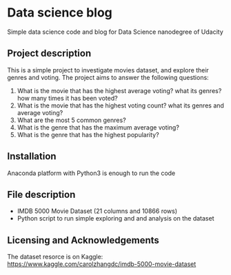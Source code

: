 # Data science blog
Simple data science code and blog for Data Science nanodegree of Udacity

## Project description
This is a simple project to investigate movies dataset, and explore their genres and voting. The project aims to answer the following questions:
1. What is the movie that has the highest average voting? what its genres? how many times it has been voted?
2. What is the movie that has the highest voting count? what its genres and average voting?
3. What are the most 5 common genres?
4. What is the genre that has the maximum average voting?
5. What is the genre that has the highest popularity?

## Installation
Anaconda platform with Python3 is enough to run the code

## File description
- IMDB 5000 Movie Dataset (21 columns and 10866 rows)
- Python script to run simple exploring and and analysis on the dataset

## Licensing and Acknowledgements
The dataset resorce is on Kaggle: https://www.kaggle.com/carolzhangdc/imdb-5000-movie-dataset

